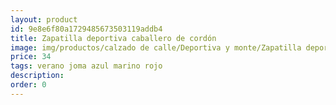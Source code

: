 ```yaml
---
layout: product
id: 9e8e6f80a1729485673503119addb4
title: Zapatilla deportiva caballero de cordón
image: img/productos/calzado de calle/Deportiva y monte/Zapatilla deportiva caballero de cordón=34 =verano joma azul marino rojo.webp
price: 34 
tags: verano joma azul marino rojo
description: 
order: 0
---
```

